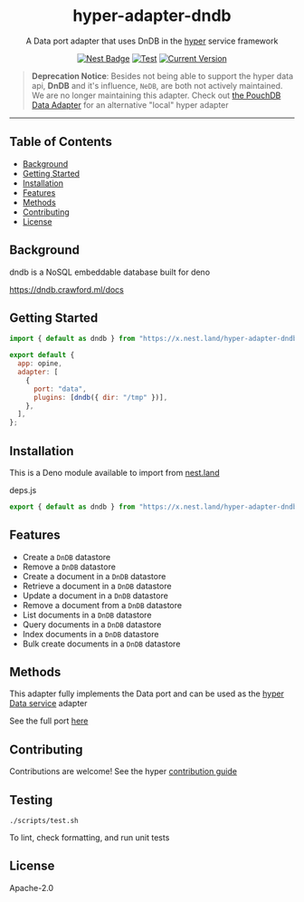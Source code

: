 <h1 align="center">hyper-adapter-dndb</h1>
<p align="center">A Data port adapter that uses DnDB in the <a href="https://hyper.io/">hyper</a>  service framework</p>
</p>
<p align="center">
  <a href="https://nest.land/package/hyper-adapter-dndb"><img src="https://nest.land/badge.svg" alt="Nest Badge" /></a>
  <a href="https://github.com/hyper63/hyper-adapter-dndb/actions/workflows/test.yml"><img src="https://github.com/hyper63/hyper-adapter-dndb/actions/workflows/test.yml/badge.svg" alt="Test" /></a>
  <a href="https://github.com/hyper63/hyper-adapter-dndb/tags/"><img src="https://img.shields.io/github/tag/hyper63/hyper-adapter-dndb" alt="Current Version" /></a>
</p>

> **Deprecation Notice**: Besides not being able to support the hyper data api, **DnDB** and it's influence, `NeDB`, are both not actively maintained. We are no longer maintaining this adapter. Check out [the PouchDB Data Adapter](https://github.com/hyper63/hyper-adapter-pouchdb) for an alternative "local" hyper adapter

---

## Table of Contents

- [Background](#background)
- [Getting Started](#getting-started)
- [Installation](#installation)
- [Features](#features)
- [Methods](#methods)
- [Contributing](#contributing)
- [License](#license)

## Background

dndb is a NoSQL embeddable database built for deno

https://dndb.crawford.ml/docs

## Getting Started

```js
import { default as dndb } from "https://x.nest.land/hyper-adapter-dndb@1.0.0/mod.js";

export default {
  app: opine,
  adapter: [
    {
      port: "data",
      plugins: [dndb({ dir: "/tmp" })],
    },
  ],
};
```

## Installation

This is a Deno module available to import from
[nest.land](https://nest.land/package/hyper-adapter-dndb)

deps.js

```js
export { default as dndb } from "https://x.nest.land/hyper-adapter-dndb@0.0.2/mod.js";
```

## Features

- Create a `DnDB` datastore
- Remove a `DnDB` datastore
- Create a document in a `DnDB` datastore
- Retrieve a document in a `DnDB` datastore
- Update a document in a `DnDB` datastore
- Remove a document from a `DnDB` datastore
- List documents in a `DnDB` datastore
- Query documents in a `DnDB` datastore
- Index documents in a `DnDB` datastore
- Bulk create documents in a `DnDB` datastore

## Methods

This adapter fully implements the Data port and can be used as the
[hyper Data service](https://docs.hyper.io/data-api) adapter

See the full port [here](https://nest.land/package/hyper-port-data)

## Contributing

Contributions are welcome! See the hyper
[contribution guide](https://docs.hyper.io/contributing-to-hyper)

## Testing

```
./scripts/test.sh
```

To lint, check formatting, and run unit tests

## License

Apache-2.0
